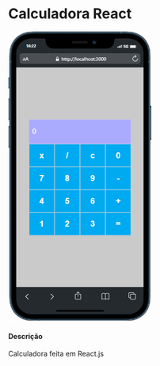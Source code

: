 # Calculadora React

![](https://github.com/maurilosantos/calculadora-react/blob/main/src/mobile.png?raw=true)

#### Descrição

Calculadora feita em React.js
